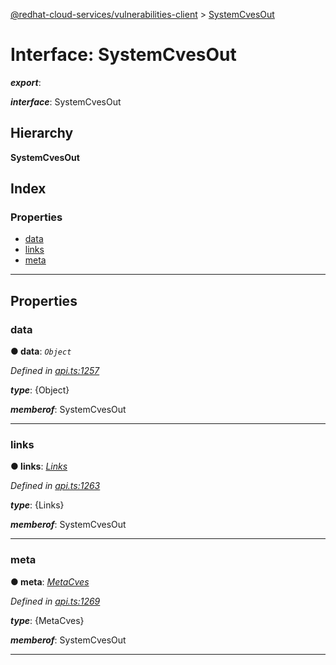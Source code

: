 [@redhat-cloud-services/vulnerabilities-client](../README.md) > [SystemCvesOut](../interfaces/systemcvesout.md)

# Interface: SystemCvesOut

*__export__*: 

*__interface__*: SystemCvesOut

## Hierarchy

**SystemCvesOut**

## Index

### Properties

* [data](systemcvesout.md#data)
* [links](systemcvesout.md#links)
* [meta](systemcvesout.md#meta)

---

## Properties

<a id="data"></a>

###  data

**● data**: *`Object`*

*Defined in [api.ts:1257](https://github.com/RedHatInsights/javascript-clients/blob/master/packages/vulnerabilities/git-api/api.ts#L1257)*

*__type__*: {Object}

*__memberof__*: SystemCvesOut

___
<a id="links"></a>

###  links

**● links**: *[Links](links.md)*

*Defined in [api.ts:1263](https://github.com/RedHatInsights/javascript-clients/blob/master/packages/vulnerabilities/git-api/api.ts#L1263)*

*__type__*: {Links}

*__memberof__*: SystemCvesOut

___
<a id="meta"></a>

###  meta

**● meta**: *[MetaCves](metacves.md)*

*Defined in [api.ts:1269](https://github.com/RedHatInsights/javascript-clients/blob/master/packages/vulnerabilities/git-api/api.ts#L1269)*

*__type__*: {MetaCves}

*__memberof__*: SystemCvesOut

___

